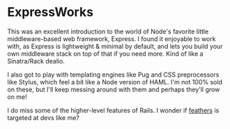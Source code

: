 # ExpressWorks

This was an excellent introduction to the world of Node's favorite little middleware-based web framework, Express. I found it enjoyable to work with, as Express is lightweight & minimal by default, and lets you build your own middleware stack on top of that if you need more. Kind of like a Sinatra/Rack dealio.

I also got to play with templating engines like Pug and CSS preprocessors like Stylus, which feel a bit like a Node version of HAML. I'm not 100% sold on these, but I'll keep messing around with them and perhaps they'll grow on me!

I do miss some of the higher-level features of Rails. I wonder if [feathers](https://feathersjs.com/) is targeted at devs like me?

